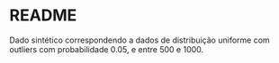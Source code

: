 # README

Dado sintético correspondendo a dados de distribuição uniforme com outliers com probabilidade 0.05, e entre 500 e 1000. 
